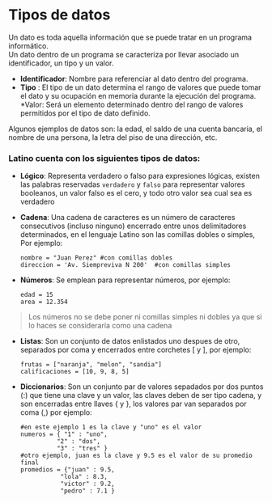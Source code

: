 # Tipos de datos

Un dato es toda aquella información que se puede tratar en un programa informático.  
Un dato dentro de un programa se caracteriza por llevar asociado un identificador, un tipo y un valor.

* **Identificador**: Nombre para referenciar al dato dentro del programa.
* **Tipo** : El tipo de un dato determina el rango de valores que puede tomar el dato y su ocupación en memoria durante la ejecución del programa.
  \*Valor: Será un elemento determinado dentro del rango de valores permitidos por el tipo de dato definido.

Algunos ejemplos de datos son: la edad, el saldo de una cuenta bancaria, el nombre de una persona, la letra del piso de una dirección, etc.

### Latino cuenta con los siguientes tipos de datos:

* **Lógico**: Representa verdadero o falso para expresiones lógicas, existen las palabras reservadas `verdadero` y `falso` para representar valores booleanos, un valor falso es el cero, y todo otro valor sea cual sea es verdadero

* **Cadena**: Una cadena de caracteres es un número de caracteres consecutivos \(incluso ninguno\) encerrado entre unos delimitadores determinados, en el lenguaje Latino son las comillas dobles o simples, Por ejemplo:

  ```
  nombre = "Juan Perez" #con comillas dobles
  direccion = 'Av. Siempreviva N 200'  #con comillas simples
  ```

* **Números**: Se emplean para representar números, por ejemplo:

  ```
  edad = 15
  area = 12.354
  ```

> Los números no se debe poner ni comillas simples ni dobles ya que si lo haces se consideraría como una cadena

* **Listas**: Son un conjunto de datos enlistados uno despues de otro, separados por coma y encerrados entre corchetes \[ y \], por ejemplo:

  ```
  frutas = ["naranja", "melon", "sandia"]
  calificaciones = [10, 9, 8, 5]
  ```

* **Diccionarios**: Son un conjunto par de valores sepadados por dos puntos \(:\) que tiene una clave y un valor, las claves deben de ser tipo cadena, y son encerradas entre llaves { y }, los valores par van separados por coma \(,\) por ejemplo:

  ```
  #en este ejemplo 1 es la clave y "uno" es el valor
  numeros = { "1" : "uno", 
            "2" : "dos", 
            "3" : "tres" } 
  #otro ejemplo, juan es la clave y 9.5 es el valor de su promedio final
  promedios = {"juan" : 9.5, 
             "lola" : 8.3, 
             "victor" : 9.2, 
             "pedro" : 7.1 }
  ```



